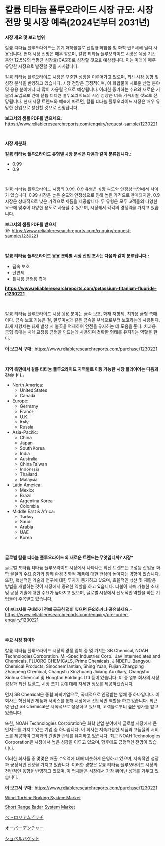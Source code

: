 <p><h1>칼륨 티타늄 플루오라이드 시장 규모: 시장 전망 및 시장 예측(2024년부터 2031년)</h1></p><p><strong>시장 개요 및 보고 범위</strong></p>
<p><p>칼륨 티타늄 플루오라이드는 유기 화학물질로 산업용 화합물 및 화학 반도체에 널리 사용됩니다. 현재 시장 전망은 매우 밝으며, 칼륨 티타늄 플루오라이드 시장은 예상 기간 동안 12.5%의 연평균 성장률(CAGR)로 성장할 것으로 예상됩니다. 이는 미래에 매우 유망한 시장으로 발전할 것을 시사합니다.</p><p>칼륨 티타늄 플루오라이드 시장은 꾸준한 성장을 이루어가고 있으며, 최신 시장 동향 및 성장 분석을 반영하고 있습니다. 시장 전망은 긍정적이며, 이 화합물이 새로운 산업 분야 및 응용 분야에서 더 많이 사용될 것으로 예상됩니다. 이러한 증가하는 수요와 새로운 기술의 도입으로 인해 칼륨 티타늄 플루오라이드의 시장 성장은 더욱 가속화될 것으로 전망됩니다. 현재 시장 트렌드와 예측에 따르면, 칼륨 티타늄 플루오라이드 시장은 매우 유망한 산업으로 발전할 것으로 전망됩니다.</p></p>
<p><strong>보고서의 샘플 PDF를 받으세요:</strong> <a href="https://www.reliableresearchreports.com/enquiry/request-sample/1230221">https://www.reliableresearchreports.com/enquiry/request-sample/1230221</a></p>
<p>&nbsp;</p>
<p><strong>시장 세분화</strong></p>
<p><strong>칼륨 티타늄 플루오라이드 유형별 시장 분석은 다음과 같이 분류됩니다.:</strong></p>
<p><ul><li>0.99</li><li>0.9</li></ul></p>
<p>&nbsp;</p>
<p><p>칼륨 티타늄 플루오라이드 시장의 0.99, 0.9 유형은 성장 속도와 안정성 측면에서 차이가 있습니다. 0.99 시장은 높은 순도와 안정성으로 인해 높은 가격으로 판매되지만, 0.9 시장은 상대적으로 낮은 가격으로 제품을 제공합니다. 두 유형은 모두 고객들의 다양한 요구에 맞추어 다양한 용도로 사용될 수 있으며, 시장에서 각각의 경쟁력을 가지고 있습니다.</p></p>
<p><strong>보고서의 샘플 PDF를 받으세요:</strong>&nbsp;<a href="https://www.reliableresearchreports.com/enquiry/request-sample/1230221">https://www.reliableresearchreports.com/enquiry/request-sample/1230221</a></p>
<p>&nbsp;</p>
<p><strong> 칼륨 티타늄 플루오라이드 응용 분야별 시장 산업 조사는 다음과 같이 분류됩니다.:</strong></p>
<p><ul><li>금속 보호</li><li>난연제</li><li>틀니용 금형용 촉매</li></ul></p>
<p><strong><a href="https://www.reliableresearchreports.com/potassium-titanium-fluoride-r1230221">https://www.reliableresearchreports.com/potassium-titanium-fluoride-r1230221</a></strong></p>
<p>&nbsp;</p>
<p><p>칼륨 티타늄 플루오라이드 시장 응용 분야는 금속 보호, 화재 저항제, 치과용 금형 촉매이다. 금속 보호 기능은 철, 알루미늄과 같은 금속을 부식으로부터 보호하는데 사용된다. 화재 저항제는 화재 발생 시 불꽃을 억제하여 안전을 유지하는 데 도움을 준다. 치과용 금형 촉매는 치아 교정용 금형을 만드는데 사용되며 정확한 형태를 유지하는 역할을 한다.</p></p>
<p><strong>이 보고서 구매:</strong>&nbsp; <a href="https://www.reliableresearchreports.com/purchase/1230221">https://www.reliableresearchreports.com/purchase/1230221</a></p>
<p>&nbsp;</p>
<p><strong>지역 측면에서 칼륨 티타늄 플루오라이드 지역별로 이용 가능한 시장 플레이어는 다음과 같습니다.:</strong></p>
<p><ul>
    <li>
        North America:
        <ul>
            <li>United States</li>
            <li>Canada</li>
        </ul>
    </li>
    <li>
        Europe:
        <ul>
            <li>Germany</li>
            <li>France</li>
            <li>U.K.</li>
            <li>Italy</li>
            <li>Russia</li>
        </ul>
    </li>
    <li>
        Asia-Pacific:
        <ul>
            <li>China</li>
            <li>Japan</li>
            <li>South Korea</li>
            <li>India</li>
            <li>Australia</li>
            <li>China Taiwan</li>
            <li>Indonesia</li>
            <li>Thailand</li>
            <li>Malaysia</li>
        </ul>
    </li>
    <li>
        Latin America:
        <ul>
            <li>Mexico</li>
            <li>Brazil</li>
            <li>Argentina Korea</li>
            <li>Colombia</li>
        </ul>
    </li>
    <li>
        Middle East & Africa:
        <ul>
            <li>Turkey</li>
            <li>Saudi</li>
            <li>Arabia</li>
            <li>UAE</li>
            <li>Korea</li>
        </ul>
    </li>
    </ul></p>
<p>&nbsp;</p>
<p><strong>글로벌 칼륨 티타늄 플루오라이드 의 새로운 트렌드는 무엇입니까? 시장?</strong></p>
<p><p>글로벌 포타슘 티타늄 플루오라이드 시장에서 나타나는 최신 트렌드는 고성능 산업용 화학 물질의 수요 증가와 함께 환경 친화적 제품에 대한 관심이 높아지는 경향이 있습니다. 또한, 혁신적인 기술과 연구에 대한 투자가 증가하고 있으며, 효율적인 생산 및 재활용 방법을 개발하는 것이 시장에서 중요한 역할을 하고 있습니다. 더불어 지속 가능한 소재 및 공정 기술에 대한 수요가 높아지고 있으며, 글로벌 시장에서 선도적인 역할을 하는 기업들이 주목받고 있습니다.</p></p>
<p><strong>이 보고서를 구매하기 전에 궁금한 점이 있으면 문의하거나 공유하세요.</strong>- <a href="https://www.reliableresearchreports.com/enquiry/pre-order-enquiry/1230221">https://www.reliableresearchreports.com/enquiry/pre-order-enquiry/1230221</a></p>
<p>&nbsp;</p>
<p><strong>주요 시장 참여자</strong></p>
<p><p>칼륨 티타늄 플루오라이드 시장의 경쟁 업체 중 몇 가지는 SB Chemical, NOAH Technologies Corporation, Mil-Spec Industries Corp., Jay Intermediates and Chemicals, FLUORO CHEMICALS, Prime Chemicals, JINDEFU, Bangyou Chemical Products, Sinochem lantian, Shing Yuan, Fujian Zhangping Zhanpeng Chemical, Changshu Xinzhuang Jixiang Auxiliary, Changshu Xinhua Chemical 및 Hongfan Holdings Ltd 등이 있습니다. 이 중 일부 회사의 시장 성장과 최신 트렌드, 시장 크기 등에 대해 자세한 정보를 제공하겠습니다.</p><p>먼저 SB Chemical은 종합 화학기업으로, 국제적으로 인정받는 업체 중 하나입니다. 이 회사는 혁신적인 제품과 서비스를 통해 시장에서 선도적인 역할을 하고 있습니다. 최근 몇 년간 SB Chemical은 지속적으로 성장하고 있으며, 고객들로부터 높은 평가를 받고 있습니다.</p><p>또한, NOAH Technologies Corporation은 화학 산업 분야에서 글로벌 시장에서 큰 인지도를 가지고 있는 기업 중 하나입니다. 이 회사는 지속가능한 제품과 고품질의 서비스를 제공하여 고객과의 긴밀한 관계를 유지하고 있습니다. 최근 NOAH Technologies Corporation은 시장에서 높은 성장을 이루고 있으며, 향후에도 긍정적인 전망이 있습니다.</p><p>이러한 회사들 중 몇몇은 매출 수익액에 대해 비슷하게 운영하고 있으며, 지속적인 성장과 긍정적인 전망을 가지고 있습니다. 이러한 경향은 칼륨 티타늄 플루오라이드 시장의 전반적인 동향을 반영하고 있으며, 이 업체들은 시장에서 가장 뛰어난 성과를 거두고 있습니다.</p></p>
<p><strong>이 보고서 구매:</strong>&nbsp;&nbsp;<a href="https://www.reliableresearchreports.com/purchase/1230221">https://www.reliableresearchreports.com/purchase/1230221</a></p>
<p><p><a href="https://github.com/YashRP12/Market-Research-Report-List-4/blob/main/wind-turbine-braking-system-market.md">Wind Turbine Braking System Market</a></p><p><a href="https://github.com/Angelnienowdseej3e45z3p8c/Market-Research-Report-List-2/blob/main/short-range-radar-system-market.md">Short Range Radar System Market</a></p><p><a href="https://medium.com/@lewis15david/%E7%9F%B3%E6%B2%B9%E3%83%94%E3%83%83%E3%83%81%E5%B8%82%E5%A0%B4%E3%82%B7%E3%82%A7%E3%82%A2%E3%81%AE%E9%80%B2%E5%8C%96%E3%81%A8%E5%B8%82%E5%A0%B4%E6%88%90%E9%95%B7%E3%83%88%E3%83%AC%E3%83%B3%E3%83%892024%E5%B9%B4%E3%81%8B%E3%82%892031%E5%B9%B4%E3%81%BE%E3%81%A7-dbb09106e301">ペトロリアムピッチ</a></p><p><a href="https://medium.com/@camilcosta76856/%E3%82%AA%E3%83%BC%E3%83%90%E3%83%BC%E3%83%87%E3%83%B3%E3%83%81%E3%83%A3%E3%83%BC%E5%B8%82%E5%A0%B4%E3%81%AE%E5%88%86%E6%9E%90%E3%81%A82024%E5%B9%B4%E3%81%8B%E3%82%892031%E5%B9%B4%E3%81%BE%E3%81%A7%E3%81%AE%E6%9C%9F%E9%96%93%E3%81%AE%E3%82%B5%E3%82%A4%E3%82%BA%E3%81%AE%E4%BA%88%E6%B8%AC-a6d0a3ec1a4f">オーバーデンチャー</a></p><p><a href="https://github.com/KaydenJohns1964/Market-Research-Report-List-1/blob/main/189517433866.md">ショベルバケット</a></p></p>